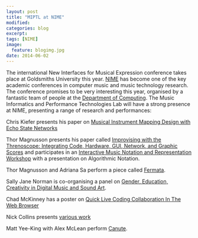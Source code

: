 ```yaml
---
layout: post
title: "MIPTL at NIME"
modified:
categories: blog
excerpt:
tags: [NIME]
image:
  feature: blogimg.jpg
date: 2014-06-02
---
```


The international New Interfaces for Musical Expression conference takes place at Goldsmiths University this year. [NIME](http://www.nime2014.org/) has become one of the key academic conferences in computer music and music technology research. The conference promises to be very interesting this year, organised by a fantastic team of people at the [Department of Computing](http://www.gold.ac.uk/computing/). The Music Informatics and Performance Technologies Lab will have a strong presence at NIME, presenting a range of research and performances:

Chris Kiefer presents his paper on [Musical Instrument Mapping Design with Echo State Networks](http://nime2014.sched.org/event/9375b0d246b367b7c494bed00c7c94a4#.U4xaHF40v9o) 

Thor Magnusson presents his paper called [Improvising with the Threnoscope: Integrating Code, Hardware, GUI, Network, and Graphic Scores](http://nime2014.sched.org/event/77f7feac0abd54d7a40829f4dedae268#.U4xaZF40v9o) and participates in an [Interactive Music Notation and Representation Workshop](http://notation.afim-asso.org/doku.php/evenements/2014-06-30-nimew) with a presentation on Algorithmic Notation.

Thor Magnusson and Adriana Sa perform a piece called [Fermata](http://nime2014.sched.org/event/cab573a5aa9e9ff144baeb904d47e5b8#.U4xanl40v9o).

Sally Jane Norman is co-organising a panel on [Gender, Education, Creativity in Digital Music and Sound Art](http://nime2014.sched.org/event/b29e012f6aa292b32d70ca5f24967602#.U4xcqF40v9o).

Chad McKinney has a poster on [Quick Live Coding Collaboration In The Web Browser](http://nime2014.sched.org/event/8f579cc3102bf42b639f0ea37dc08c6c#.U4xZ1l40v9o) 

Nick Collins presents [various work](http://nime2014.sched.org/speaker/nickcollinsandadindavantklooster#.U4xbBl40v9o)

Matt Yee-King with Alex McLean perform [Canute](http://nime2014.sched.org/artist/matthewyeeking#.U4xbFl40v9o).